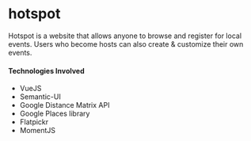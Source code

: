 # hotspot
Hotspot is a website that allows anyone to browse and register for local events. Users who become hosts can also create & customize their own events.

#### Technologies Involved
- VueJS
- Semantic-UI
- Google Distance Matrix API
- Google Places library
- Flatpickr
- MomentJS
